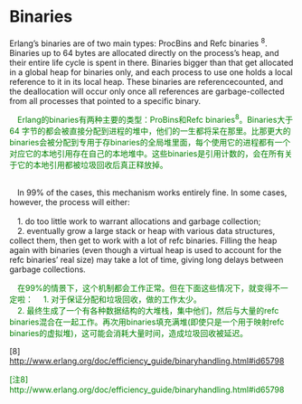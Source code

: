 # Binaries
Erlang’s binaries are of two main types: ProcBins and Refc binaries <sup>8</sup>. Binaries up to 64 bytes are allocated directly on the process’s heap, and their entire life cycle is spent in there. Binaries bigger than that get allocated in a global heap for binaries only, and each process to use one holds a local reference to it in its local heap. These binaries are referencecounted, and the deallocation will occur only once all references are garbage-collected from
all processes that pointed to a specific binary.
<p></p> <font color="green">
&emsp;Erlang的binaries有两种主要的类型：ProBins和Refc binaries<sup>8</sup>。Binaries大于64 字节的都会被直接分配到进程的堆中，他们的一生都将呆在那里。比那更大的binaries会被分配到专用于存binaries的全局堆里面，每个使用它的进程都有一个对应它的本地引用存在自己的本地堆中。这些binaries是引用计数的，会在所有关于它的本地引用都被垃圾回收后真正释放掉。<br>
</font> <p></p>

<br>&emsp;In 99% of the cases, this mechanism works entirely fine. In some cases, however, the process will either:<br>
<br>&emsp;1. do too little work to warrant allocations and garbage collection;
<br>&emsp;2. eventually grow a large stack or heap with various data structures, collect them, then get to work with a lot of refc binaries. Filling the heap again with binaries (even though a virtual heap is used to account for the refc binaries’ real size) may take a
lot of time, giving long delays between garbage collections.
<p></p> <font color="green">
&emsp;在99%的情景下，这个机制都会工作正常。但在下面这些情况下，就变得不一定啦：
&emsp;1. 对于保证分配和垃圾回收，做的工作太少。<br>
&emsp;2. 最终生成了一个有各种数据结构的大堆栈，集中他们，然后与大量的refc binaries混合在一起工作。再次用binaries填充满堆(即使只是一个用于映射refc binaries的虚拟堆)，这可能会消耗大量时间，造成垃圾回收被延迟。
</font> <p></p>


[8] http://www.erlang.org/doc/efficiency_guide/binaryhandling.html#id65798

<p></p> <font color="green">
[注8] http://www.erlang.org/doc/efficiency_guide/binaryhandling.html#id65798
</font> <p></p>
